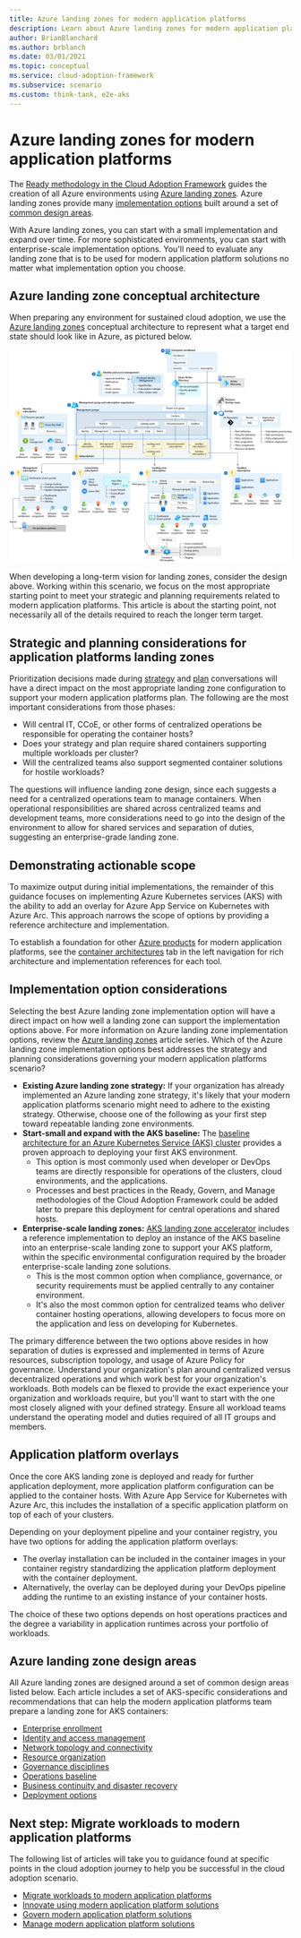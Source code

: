 ```yaml
---
title: Azure landing zones for modern application platforms
description: Learn about Azure landing zones for modern application platforms.
author: BrianBlanchard
ms.author: brblanch
ms.date: 03/01/2021
ms.topic: conceptual
ms.service: cloud-adoption-framework
ms.subservice: scenario
ms.custom: think-tank, e2e-aks
---
```


# Azure landing zones for modern application platforms

The [Ready methodology in the Cloud Adoption Framework](../../ready/index.md) guides the creation of all Azure environments using [Azure landing zones](../../ready/landing-zone/index.md). Azure landing zones provide many [implementation options](../../ready/landing-zone/implementation-options.md) built around a set of [common design areas](../../ready/landing-zone/design-areas.md).

With Azure landing zones, you can start with a small implementation and expand over time. For more sophisticated environments, you can start with enterprise-scale implementation options. You'll need to evaluate any landing zone that is to be used for modern application platform solutions no matter what implementation option you choose.

## Azure landing zone conceptual architecture

When preparing any environment for sustained cloud adoption, we use the [Azure landing zones](../../ready/landing-zone/index.md) conceptual architecture to represent what a target end state should look like in Azure, as pictured below.

[![Diagram that shows a conceptual architecture of an Azure landing zone](../../_images/ready/alz-arch-cust-inline.png)](../../_images/ready/alz-arch-cust-expanded.png#lightbox)

When developing a long-term vision for landing zones, consider the design above. Working within this scenario, we focus on the most appropriate starting point to meet your strategic and planning requirements related to modern application platforms. This article is about the starting point, not necessarily all of the details required to reach the longer term target.

## Strategic and planning considerations for application platforms landing zones

Prioritization decisions made during [strategy](./strategy.md) and [plan](./plan.md) conversations will have a direct impact on the most appropriate landing zone configuration to support your modern application platforms plan. The following are the most important considerations from those phases:

- Will central IT, CCoE, or other forms of centralized operations be responsible for operating the container hosts?
- Does your strategy and plan require shared containers supporting multiple workloads per cluster?
- Will the centralized teams also support segmented container solutions for hostile workloads?

The questions will influence landing zone design, since each suggests a need for a centralized operations team to manage containers. When operational responsibilities are shared across centralized teams and development teams, more considerations need to go into the design of the environment to allow for shared services and separation of duties, suggesting an enterprise-grade landing zone.

## Demonstrating actionable scope

To maximize output during initial implementations, the remainder of this guidance focuses on implementing Azure Kubernetes services (AKS) with the ability to add an overlay for Azure App Service on Kubernetes with Azure Arc. This approach narrows the scope of options by providing a reference architecture and implementation.

To establish a foundation for other [Azure products](./azure-products.md) for modern application platforms, see the [container architectures](/azure/architecture/guide/technology-choices/compute-decision-tree?bc=/azure/cloud-adoption-framework/_bread/toc.json&toc=/azure/cloud-adoption-framework/scenarios/app-platform/toc.json) tab in the left navigation for rich architecture and implementation references for each tool.

## Implementation option considerations

Selecting the best Azure landing zone implementation option will have a direct impact on how well a landing zone can support the implementation options above. For more information on Azure landing zone implementation options, review the [Azure landing zones](../../ready/landing-zone/index.md) article series. Which of the Azure landing zone implementation options best addresses the strategy and planning considerations governing your modern application platforms scenario?

- **Existing Azure landing zone strategy:** If your organization has already implemented an Azure landing zone strategy, it's likely that your modern application platforms scenario might need to adhere to the existing strategy. Otherwise, choose one of the following as your first step toward repeatable landing zone environments.
- **Start-small and expand with the AKS baseline:** The [baseline architecture for an Azure Kubernetes Service (AKS) cluster](/azure/architecture/reference-architectures/containers/aks/secure-baseline-aks?bc=/azure/cloud-adoption-framework/_bread/toc.json&toc=/azure/cloud-adoption-framework/scenarios/app-platform/toc.json) provides a proven approach to deploying your first AKS environment.
  - This option is most commonly used when developer or DevOps teams are directly responsible for operations of the clusters, cloud environments, and the applications.
  - Processes and best practices in the Ready, Govern, and Manage methodologies of the Cloud Adoption Framework could be added later to prepare this deployment for central operations and shared hosts.
- **Enterprise-scale landing zones:** [AKS landing zone accelerator](./enterprise-scale-landing-zone.md) includes a reference implementation to deploy an instance of the AKS baseline into an enterprise-scale landing zone to support your AKS platform, within the specific environmental configuration required by the broader enterprise-scale landing zone solutions.
  - This is the most common option when compliance, governance, or security requirements must be applied centrally to any container environment.
  - It's also the most common option for centralized teams who deliver container hosting operations, allowing developers to focus more on the application and less on developing for Kubernetes.

The primary difference between the two options above resides in how separation of duties is expressed and implemented in terms of Azure resources, subscription topology, and usage of Azure Policy for governance. Understand your organization's plan around centralized versus decentralized operations and which work best for your organization's workloads. Both models can be flexed to provide the exact experience your organization and workloads require, but you'll want to start with the one most closely aligned with your defined strategy. Ensure all workload teams understand the operating model and duties required of all IT groups and members.

## Application platform overlays

Once the core AKS landing zone is deployed and ready for further application deployment, more application platform configuration can be applied to the container hosts. With Azure App Service for Kubernetes with Azure Arc, this includes the installation of a specific application platform on top of each of your clusters.

Depending on your deployment pipeline and your container registry, you have two options for adding the application platform overlays:

- The overlay installation can be included in the container images in your container registry standardizing the application platform deployment with the container deployment.
- Alternatively, the overlay can be deployed during your DevOps pipeline adding the runtime to an existing instance of your container hosts.

The choice of these two options depends on host operations practices and the degree a variability in application runtimes across your portfolio of workloads.

## Azure landing zone design areas

All Azure landing zones are designed around a set of common design areas listed below. Each article includes a set of AKS-specific considerations and recommendations that can help the modern application platforms team prepare a landing zone for AKS containers:

- [Enterprise enrollment](./aks/azure-billing-ad-tenant.md)
- [Identity and access management](./aks/identity-and-access-management.md)
- [Network topology and connectivity](./aks/network-topology-and-connectivity.md)
- [Resource organization](./aks/resource-organization.md)
- [Governance disciplines](./aks/security.md)
- [Operations baseline](./aks/management.md)
- [Business continuity and disaster recovery](./aks/management.md)
- [Deployment options](./aks/platform-automation-and-devops.md)

## Next step: Migrate workloads to modern application platforms

The following list of articles will take you to guidance found at specific points in the cloud adoption journey to help you be successful in the cloud adoption scenario.

- [Migrate workloads to modern application platforms](./migrate.md)
- [Innovate using modern application platform solutions](./innovate.md)
- [Govern modern application platform solutions](./govern.md)
- [Manage modern application platform solutions](./manage.md)
